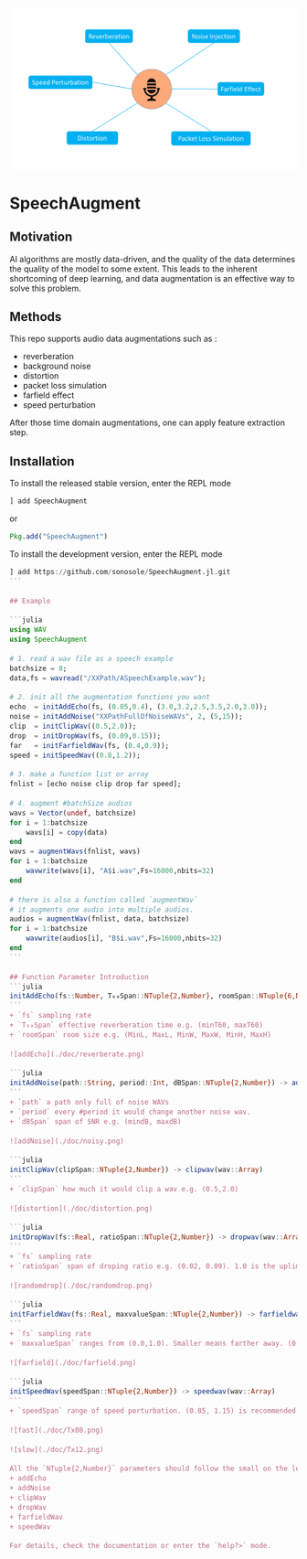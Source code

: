 ![SpeechAugment](./doc/SpeechAug.png)

# SpeechAugment

## Motivation
AI algorithms are mostly data-driven, and the quality of the data determines the quality of the model to some extent. This leads to the inherent shortcoming of deep learning, and data augmentation is an effective way to solve this problem.

## Methods
This repo supports audio data augmentations such as :
+ reverberation
+ background noise
+ distortion
+ packet loss simulation
+ farfield effect
+ speed perturbation

After those time domain augmentations, one can apply feature extraction step.

## Installation
To install the released stable version, enter the REPL mode
```julia
] add SpeechAugment
```
or
```julia
Pkg.add("SpeechAugment")
```
To install the development version, enter the REPL mode
````julia
] add https://github.com/sonosole/SpeechAugment.jl.git
```

## Example

```julia
using WAV
using SpeechAugment

# 1. read a wav file as a speech example
batchsize = 8;
data,fs = wavread("/XXPath/ASpeechExample.wav");

# 2. init all the augmentation functions you want
echo  = initAddEcho(fs, (0.05,0.4), (3.0,3.2,2.5,3.5,2.0,3.0));
noise = initAddNoise("XXPathFullOfNoiseWAVs", 2, (5,15));
clip  = initClipWav((0.5,2.0));
drop  = initDropWav(fs, (0.09,0.15));
far   = initFarfieldWav(fs, (0.4,0.9));
speed = initSpeedWav((0.8,1.2));

# 3. make a function list or array
fnlist = [echo noise clip drop far speed];

# 4. augment #batchSize audios
wavs = Vector(undef, batchsize)
for i = 1:batchsize
    wavs[i] = copy(data)
end
wavs = augmentWavs(fnlist, wavs)
for i = 1:batchsize
    wavwrite(wavs[i], "A$i.wav",Fs=16000,nbits=32)
end

# there is also a function called `augmentWav`
# it augments one audio into multiple audios.
audios = augmentWav(fnlist, data, batchsize)
for i = 1:batchsize
    wavwrite(audios[i], "B$i.wav",Fs=16000,nbits=32)
end
```

## Function Parameter Introduction
```julia
initAddEcho(fs::Number, T₆₀Span::NTuple{2,Number}, roomSpan::NTuple{6,Number}) -> addecho(wav::Array)
```
+ `fs` sampling rate
+ `T₆₀Span` effective reverberation time e.g. (minT60, maxT60)
+ `roomSpan` room size e.g. (MinL, MaxL, MinW, MaxW, MinH, MaxH)

![addEcho](./doc/reverberate.png)

```julia
initAddNoise(path::String, period::Int, dBSpan::NTuple{2,Number}) -> addnoise(speech::Array)
```
+ `path` a path only full of noise WAVs
+ `period` every #period it would change another noise wav.
+ `dBSpan` span of SNR e.g. (mindB, maxdB)

![addNoise](./doc/noisy.png)

```julia
initClipWav(clipSpan::NTuple{2,Number}) -> clipwav(wav::Array)
```
+ `clipSpan` how much it would clip a wav e.g. (0.5,2.0)

![distortion](./doc/distortion.png)

```julia
initDropWav(fs::Real, ratioSpan::NTuple{2,Number}) -> dropwav(wav::Array)
```
+ `fs` sampling rate
+ `ratioSpan` span of droping ratio e.g. (0.02, 0.09). 1.0 is the uplimit.

![randomdrop](./doc/randomdrop.png)

```julia
initFarfieldWav(fs::Real, maxvalueSpan::NTuple{2,Number}) -> farfieldwav(wav::Array)
```
+ `fs` sampling rate
+ `maxvalueSpan` ranges from (0.0,1.0). Smaller means farther away. (0.2, 0.9) is recommended.

![farfield](./doc/farfield.png)

```julia
initSpeedWav(speedSpan::NTuple{2,Number}) -> speedwav(wav::Array)
```
+ `speedSpan` range of speed perturbation. (0.85, 1.15) is recommended.

![fast](./doc/Tx08.png)

![slow](./doc/Tx12.png)

All the `NTuple{2,Number}` parameters should follow the small on the left and the big on the right i.e. (minvalue, maxvalue). To precisely control the extent of augmentation, the below functions could be used:
+ addEcho
+ addNoise
+ clipWav
+ dropWav
+ farfieldWav
+ speedWav

For details, check the documentation or enter the `help?>` mode.
